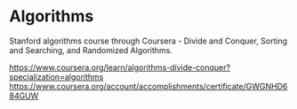 # Algorithms
Stanford algorithms course through Coursera - Divide and Conquer, Sorting and Searching, and Randomized Algorithms.

https://www.coursera.org/learn/algorithms-divide-conquer?specialization=algorithms
https://www.coursera.org/account/accomplishments/certificate/GWGNHD684GUW
 

